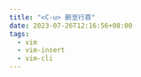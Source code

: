 ```yaml
---
title: "<C-u> 删至行首"
date: 2023-07-26T12:16:56+08:00
tags:
  - vim
  - vim-insert
  - vim-cli
---
```

